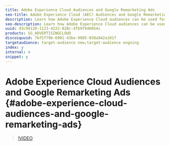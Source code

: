 ```yaml
---
title: Adobe Experience Cloud Audiences and Google Remarketing Ads 
seo-title: Adobe Experience Cloud (AEC) Audiences and Google Remarketing Ads (RSLA)
description: Learn how Adobe Experience Cloud audiences can be used for retargeting audiences via Google Remarketing Ads (RLSA).  
seo-description: Learn how Adobe Experience Cloud audiences can be used for retargeting audiences via Google Remarketing Ads (RLSA). 
uuid: d3c94120-1123-4222-828c-4fb9f946954c
products: SG_ADVERTISINGCLOUD
discoiquuid: 7bf5f79b-6901-43be-9085-038a942a101f
targetaudience: target-audience new;target-audience ongoing
index: y
internal: n
snippet: y
---
```


# Adobe Experience Cloud Audiences and Google Remarketing Ads {#adobe-experience-cloud-audiences-and-google-remarketing-ads}

>[!VIDEO](https://video.tv.adobe.com/v/25897/?quality=12)

